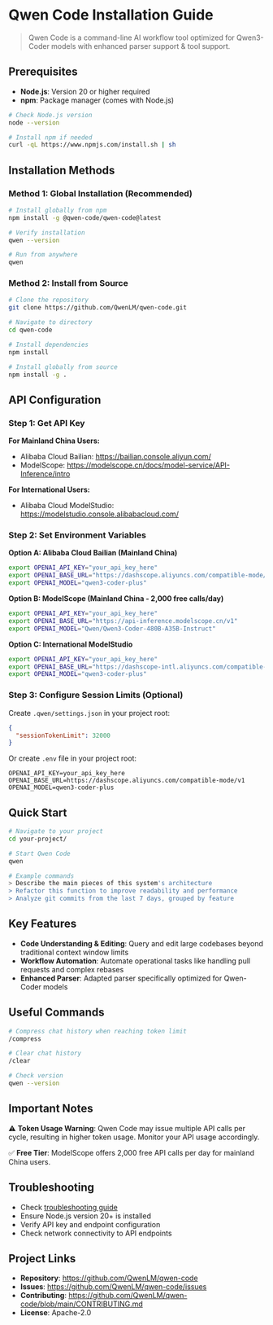 # Qwen Code Installation Guide

> Qwen Code is a command-line AI workflow tool optimized for Qwen3-Coder models with enhanced parser support & tool support.

## Prerequisites

- **Node.js**: Version 20 or higher required
- **npm**: Package manager (comes with Node.js)

```bash
# Check Node.js version
node --version

# Install npm if needed
curl -qL https://www.npmjs.com/install.sh | sh
```

## Installation Methods

### Method 1: Global Installation (Recommended)

```bash
# Install globally from npm
npm install -g @qwen-code/qwen-code@latest

# Verify installation
qwen --version

# Run from anywhere
qwen
```

### Method 2: Install from Source

```bash
# Clone the repository
git clone https://github.com/QwenLM/qwen-code.git

# Navigate to directory
cd qwen-code

# Install dependencies
npm install

# Install globally from source
npm install -g .
```

## API Configuration

### Step 1: Get API Key

**For Mainland China Users:**
- Alibaba Cloud Bailian: https://bailian.console.aliyun.com/
- ModelScope: https://modelscope.cn/docs/model-service/API-Inference/intro

**For International Users:**
- Alibaba Cloud ModelStudio: https://modelstudio.console.alibabacloud.com/

### Step 2: Set Environment Variables

**Option A: Alibaba Cloud Bailian (Mainland China)**
```bash
export OPENAI_API_KEY="your_api_key_here"
export OPENAI_BASE_URL="https://dashscope.aliyuncs.com/compatible-mode/v1"
export OPENAI_MODEL="qwen3-coder-plus"
```

**Option B: ModelScope (Mainland China - 2,000 free calls/day)**
```bash
export OPENAI_API_KEY="your_api_key_here"
export OPENAI_BASE_URL="https://api-inference.modelscope.cn/v1"
export OPENAI_MODEL="Qwen/Qwen3-Coder-480B-A35B-Instruct"
```

**Option C: International ModelStudio**
```bash
export OPENAI_API_KEY="your_api_key_here"
export OPENAI_BASE_URL="https://dashscope-intl.aliyuncs.com/compatible-mode/v1"
export OPENAI_MODEL="qwen3-coder-plus"
```

### Step 3: Configure Session Limits (Optional)

Create `.qwen/settings.json` in your project root:

```json
{
  "sessionTokenLimit": 32000
}
```

Or create `.env` file in your project root:
```env
OPENAI_API_KEY=your_api_key_here
OPENAI_BASE_URL=https://dashscope.aliyuncs.com/compatible-mode/v1
OPENAI_MODEL=qwen3-coder-plus
```

## Quick Start

```bash
# Navigate to your project
cd your-project/

# Start Qwen Code
qwen

# Example commands
> Describe the main pieces of this system's architecture
> Refactor this function to improve readability and performance
> Analyze git commits from the last 7 days, grouped by feature
```

## Key Features

- **Code Understanding & Editing**: Query and edit large codebases beyond traditional context window limits
- **Workflow Automation**: Automate operational tasks like handling pull requests and complex rebases  
- **Enhanced Parser**: Adapted parser specifically optimized for Qwen-Coder models

## Useful Commands

```bash
# Compress chat history when reaching token limit
/compress

# Clear chat history
/clear

# Check version
qwen --version
```

## Important Notes

⚠️ **Token Usage Warning**: Qwen Code may issue multiple API calls per cycle, resulting in higher token usage. Monitor your API usage accordingly.

✅ **Free Tier**: ModelScope offers 2,000 free API calls per day for mainland China users.

## Troubleshooting

- Check [troubleshooting guide](https://github.com/QwenLM/qwen-code/blob/main/docs/troubleshooting.md)
- Ensure Node.js version 20+ is installed
- Verify API key and endpoint configuration
- Check network connectivity to API endpoints

## Project Links

- **Repository**: https://github.com/QwenLM/qwen-code
- **Issues**: https://github.com/QwenLM/qwen-code/issues
- **Contributing**: https://github.com/QwenLM/qwen-code/blob/main/CONTRIBUTING.md
- **License**: Apache-2.0